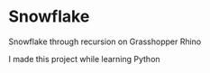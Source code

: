 # Snowflake
Snowflake through recursion on Grasshopper Rhino

I made this project while learning Python
